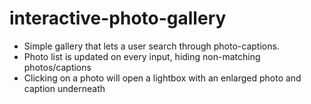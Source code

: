 # interactive-photo-gallery

- Simple gallery that lets a user search through photo-captions. 
- Photo list is updated on every input, hiding non-matching photos/captions
- Clicking on a photo will open a lightbox with an enlarged photo and caption underneath
